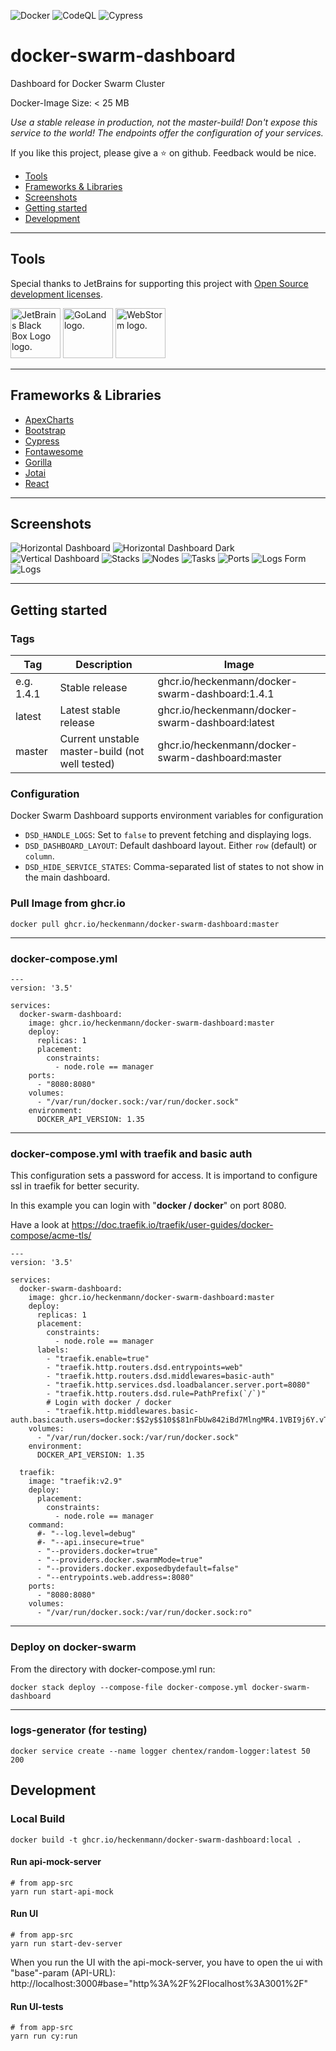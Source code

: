 ![Docker](https://github.com/heckenmann/docker-swarm-dashboard/actions/workflows/docker-publish.yml/badge.svg?branch=master)
![CodeQL](https://github.com/heckenmann/docker-swarm-dashboard/actions/workflows/codeql.yml/badge.svg?branch=master)
![Cypress](https://github.com/heckenmann/docker-swarm-dashboard/actions/workflows/cypress.yml/badge.svg?branch=master)

# docker-swarm-dashboard
Dashboard for Docker Swarm Cluster

Docker-Image Size: < 25 MB

_Use a stable release in production, not the master-build!
Don't expose this service to the world! The endpoints offer the configuration of your services._

If you like this project, please give a ⭐ on github.
Feedback would be nice.

- [Tools](#tools)
- [Frameworks & Libraries](#frameworks--libraries)
- [Screenshots](#screenshots)
- [Getting started](#getting-started)
- [Development](#development)

----
## Tools
Special thanks to JetBrains for supporting this project with <a href="https://www.jetbrains.com/community/opensource/#support" target="_blank">Open Source development licenses</a>.

<a href="https://www.jetbrains.com/" target="_blank"><img src="https://resources.jetbrains.com/storage/products/company/brand/logos/jb_square.svg"  height="80px" alt="JetBrains Black Box Logo logo." /></a>
                <a href="https://www.jetbrains.com/go/" target="_blank"><img src="https://resources.jetbrains.com/storage/products/company/brand/logos/GoLand_icon.svg" height="80px" alt="GoLand logo." /></a>
                <a href="https://www.jetbrains.com/webstorm/" target="_blank"><img src="https://resources.jetbrains.com/storage/products/company/brand/logos/WebStorm_icon.svg" height="80px" alt="WebStorm logo." /></a>

----
## Frameworks & Libraries
- [ApexCharts](https://apexcharts.com/)
- [Bootstrap](https://getbootstrap.com/)
- [Cypress](https://www.cypress.io/)
- [Fontawesome](https://fontawesome.com/)
- [Gorilla](https://www.gorillatoolkit.org/)
- [Jotai](https://jotai.org/)
- [React](https://reactjs.org/)

----
## Screenshots

![Horizontal Dashboard](screenshots/dashboard_h.jpeg)
![Horizontal Dashboard Dark](screenshots/darkmode.jpeg)
![Vertical Dashboard](screenshots/dashboard_v.jpeg)
![Stacks](screenshots/stacks.jpeg)
![Nodes](screenshots/nodes.jpeg)
![Tasks](screenshots/tasks.jpeg)
![Ports](screenshots/ports.jpeg)
![Logs Form](screenshots/logs.jpeg)
![Logs](screenshots/logs-f.jpeg)

----
## Getting started
### Tags
|Tag|Description|Image|
|---|---|---|
|e.g. 1.4.1|Stable release|ghcr.io/heckenmann/docker-swarm-dashboard:1.4.1|
|latest|Latest stable release|ghcr.io/heckenmann/docker-swarm-dashboard:latest|
|master|Current unstable master-build (not well tested)|ghcr.io/heckenmann/docker-swarm-dashboard:master|

### Configuration
Docker Swarm Dashboard supports environment variables for configuration

* `DSD_HANDLE_LOGS`: Set to `false` to prevent fetching and displaying logs.
* `DSD_DASHBOARD_LAYOUT`: Default dashboard layout. Either `row` (default) or `column`.
* `DSD_HIDE_SERVICE_STATES`: Comma-separated list of states to not show in the main dashboard.

### Pull Image from ghcr.io
```
docker pull ghcr.io/heckenmann/docker-swarm-dashboard:master
```
----
### docker-compose.yml
```
---
version: '3.5'

services:
  docker-swarm-dashboard:
    image: ghcr.io/heckenmann/docker-swarm-dashboard:master
    deploy:
      replicas: 1
      placement:
        constraints:
          - node.role == manager
    ports:
      - "8080:8080"
    volumes:
      - "/var/run/docker.sock:/var/run/docker.sock"
    environment:
      DOCKER_API_VERSION: 1.35
```
----
### docker-compose.yml with traefik and basic auth
This configuration sets a password for access. It is importand to configure ssl in traefik for better security.

In this example you can login with "**docker / docker**" on port 8080.

Have a look at https://doc.traefik.io/traefik/user-guides/docker-compose/acme-tls/
```
---
version: '3.5'

services:
  docker-swarm-dashboard:
    image: ghcr.io/heckenmann/docker-swarm-dashboard:master
    deploy:
      replicas: 1
      placement:
        constraints:
          - node.role == manager
      labels:
        - "traefik.enable=true"
        - "traefik.http.routers.dsd.entrypoints=web"
        - "traefik.http.routers.dsd.middlewares=basic-auth"
        - "traefik.http.services.dsd.loadbalancer.server.port=8080"
        - "traefik.http.routers.dsd.rule=PathPrefix(`/`)"
        # Login with docker / docker
        - "traefik.http.middlewares.basic-auth.basicauth.users=docker:$$2y$$10$$81nFbUw842iBd7MlngMR4.1VBI9j6Y.vTiamBAqtVNfs4qehzZB.e"
    volumes:
      - "/var/run/docker.sock:/var/run/docker.sock"
    environment:
      DOCKER_API_VERSION: 1.35

  traefik:
    image: "traefik:v2.9"
    deploy:
      placement:
        constraints:
          - node.role == manager
    command:
      #- "--log.level=debug"
      #- "--api.insecure=true"
      - "--providers.docker=true"
      - "--providers.docker.swarmMode=true"
      - "--providers.docker.exposedbydefault=false"
      - "--entrypoints.web.address=:8080"
    ports:
      - "8080:8080"
    volumes:
      - "/var/run/docker.sock:/var/run/docker.sock:ro"
```

----
### Deploy on docker-swarm
From the directory with docker-compose.yml run:
```
docker stack deploy --compose-file docker-compose.yml docker-swarm-dashboard
```

----
### logs-generator (for testing)
```
docker service create --name logger chentex/random-logger:latest 50 200
```

## Development
### Local Build
```
docker build -t ghcr.io/heckenmann/docker-swarm-dashboard:local .
```

#### Run api-mock-server
```
# from app-src
yarn run start-api-mock
```
#### Run UI
```
# from app-src
yarn run start-dev-server
```
When you run the UI with the api-mock-server, you have to open the ui with "base"-param (API-URL):
http://localhost:3000#base="http%3A%2F%2Flocalhost%3A3001%2F"

#### Run UI-tests
```
# from app-src
yarn run cy:run
```